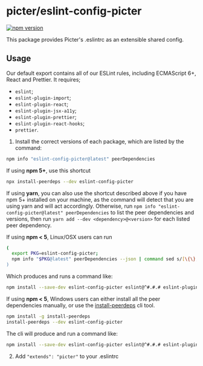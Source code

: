 # picter/eslint-config-picter

[![npm version](https://badge.fury.io/js/eslint-config-picter.svg)](http://badge.fury.io/js/eslint-config-picter)

This package provides Picter's .eslintrc as an extensible shared config.

## Usage

Our default export contains all of our ESLint rules, including ECMAScript 6+, React and Prettier.
It requires;

- `eslint`;
- `eslint-plugin-import`;
- `eslint-plugin-react`;
- `eslint-plugin-jsx-a11y`;
- `eslint-plugin-prettier`;
- `eslint-plugin-react-hooks`;
- `prettier`.

1. Install the correct versions of each package, which are listed by the command:

```sh
npm info "eslint-config-picter@latest" peerDependencies
```

If using **npm 5+**, use this shortcut

```sh
npx install-peerdeps --dev eslint-config-picter
```

If using **yarn**, you can also use the shortcut described above if you have npm 5+ installed on your machine, as the command will detect that you are using yarn and will act accordingly.
Otherwise, run `npm info "eslint-config-picter@latest" peerDependencies` to list the peer dependencies and versions, then run `yarn add --dev <dependency>@<version>` for each listed peer dependency.

If using **npm < 5**, Linux/OSX users can run

```sh
(
  export PKG=eslint-config-picter;
  npm info "$PKG@latest" peerDependencies --json | command sed s/[\{\},]//g ; s/: /@/g' | xargs npm install --save-dev "$PKG@latest"
)
```

Which produces and runs a command like:

```sh
npm install --save-dev eslint-config-picter eslint@^#.#.# eslint-plugin-jsx-a11y@^#.#.# eslint-plugin-import@^#.#.# eslint-plugin-react@^#.#.#
```

If using **npm < 5**, Windows users can either install all the peer dependencies manually, or use the [install-peerdeps](https://github.com/nathanhleung/install-peerdeps) cli tool.

```sh
npm install -g install-peerdeps
install-peerdeps --dev eslint-config-picter
```

The cli will produce and run a command like:

```sh
npm install --save-dev eslint-config-picter eslint@^#.#.# eslint-plugin-jsx-a11y@^#.#.# eslint-plugin-import@^#.#.# eslint-plugin-react@^#.#.#
```

2. Add `"extends": "picter"` to your .eslintrc
